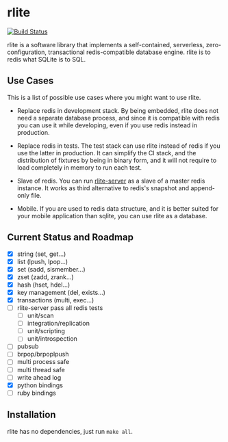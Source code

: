 rlite
=====

[![Build Status](https://travis-ci.org/seppo0010/rlite.svg?branch=master)](https://travis-ci.org/seppo0010/rlite)

rlite is a software library that implements a self-contained, serverless, zero-configuration, transactional redis-compatible database engine. rlite is to redis what SQLite is to SQL.

Use Cases
---------

This is a list of possible use cases where you might want to use rlite.

- Replace redis in development stack. By being embedded, rlite does not need a
separate database process, and since it is compatible with redis you can use it
while developing, even if you use redis instead in production.

- Replace redis in tests. The test stack can use rlite instead of redis if you
use the latter in production. It can simplify the CI stack, and the
distribution of fixtures by being in binary form, and it will not require to
load completely in memory to run each test.

- Slave of redis. You can run [rlite-server](https://github.com/seppo0010/rlite-server)
as a slave of a master redis instance. It works as third alternative to redis's
snapshot and append-only file.

- Mobile. If you are used to redis data structure, and it is better suited for
your mobile application than sqlite, you can use rlite as a database.

Current Status and Roadmap
--------------------------

- [x] string (set, get...)
- [x] list (lpush, lpop...)
- [x] set (sadd, sismember...)
- [x] zset (zadd, zrank...)
- [x] hash (hset, hdel...)
- [x] key management (del, exists...)
- [x] transactions (multi, exec...)
- [ ] rlite-server pass all redis tests
  - [ ] unit/scan
  - [ ] integration/replication
  - [ ] unit/scripting
  - [ ] unit/introspection
- [ ] pubsub
- [ ] brpop/brpoplpush
- [ ] multi process safe
- [ ] multi thread safe
- [ ] write ahead log
- [x] python bindings
- [ ] ruby bindings

Installation
------------

rlite has no dependencies, just run `make all`.
